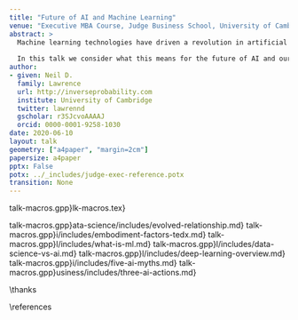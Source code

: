 ```yaml
---
title: "Future of AI and Machine Learning"
venue: "Executive MBA Course, Judge Business School, University of Cambridge"
abstract: >
  Machine learning technologies have driven a revolution in artificial intelligence. Our machines are now able to identify objects in images, transcribe spoke language, translate between languages and even generate text of their own.
  
  In this talk we consider what this means for the future of AI and our own intelligence with a particular focus on what the opportunities and pitfalls for businesses are.
author:
- given: Neil D.
  family: Lawrence
  url: http://inverseprobability.com
  institute: University of Cambridge
  twitter: lawrennd
  gscholar: r3SJcvoAAAAJ
  orcid: 0000-0001-9258-1030
date: 2020-06-10
layout: talk
geometry: ["a4paper", "margin=2cm"]
papersize: a4paper
pptx: False
potx: ../_includes/judge-exec-reference.potx
transition: None
---
```


talk-macros.gpp}lk-macros.tex}

talk-macros.gpp}ata-science/includes/evolved-relationship.md}
talk-macros.gpp}i/includes/embodiment-factors-tedx.md}
talk-macros.gpp}l/includes/what-is-ml.md}
talk-macros.gpp}l/includes/data-science-vs-ai.md}
talk-macros.gpp}l/includes/deep-learning-overview.md}
talk-macros.gpp}i/includes/five-ai-myths.md}
talk-macros.gpp}usiness/includes/three-ai-actions.md}


\thanks

\references
